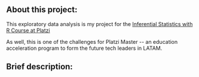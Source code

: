 <h2> About this project: </h2>

This exploratory data analysis is my project for the [Inferential Statistics with R Course at Platzi](https://platzi.com/clases/estadistica-inferencial/)

As well, this is one of the challenges for Platzi Master -- an education acceleration program to form the future tech leaders in LATAM.

<h2> Brief description: </h2>
